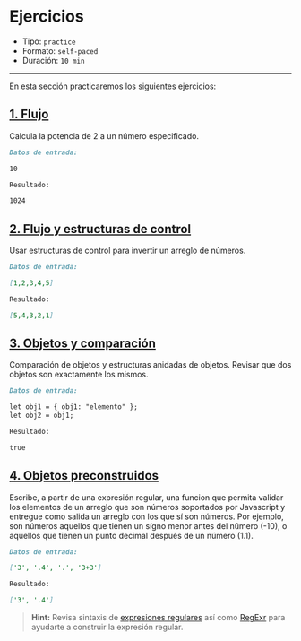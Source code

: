 # Ejercicios

* Tipo: `practice`
* Formato: `self-paced`
* Duración: `10 min`

***

En esta sección practicaremos los siguientes ejercicios:

## [1. Flujo](https://github.com/Laboratoria/ec-js-deep-dive-exercises/blob/foundations/foundations/00-flow.js)

Calcula la potencia de 2 a un número especificado.

```markdown
Datos de entrada:

10

Resultado:

1024
```

## [2. Flujo y estructuras de control](https://github.com/Laboratoria/ec-js-deep-dive-exercises/blob/foundations/foundations/01-flow.js)

Usar estructuras de control para invertir un arreglo de números.

```markdown
Datos de entrada:

[1,2,3,4,5]

Resultado:

[5,4,3,2,1]
```

## [3. Objetos y comparación](https://github.com/Laboratoria/ec-js-deep-dive-exercises/blob/foundations/foundations/02-structures.js)

Comparación de objetos y estructuras anidadas de objetos. Revisar que dos
objetos son exactamente los mismos.

```markdown
Datos de entrada:

let obj1 = { obj1: "elemento" };
let obj2 = obj1;

Resultado:

true
```

## [4. Objetos preconstruidos](https://github.com/Laboratoria/ec-js-deep-dive-exercises/blob/foundationsfoundations/03-objects.js)

Escribe, a partir de una expresión regular, una funcion que permita validar los
elementos de un arreglo que son números soportados por Javascript y entregue
como salida un arreglo con los que sí son números. Por ejemplo, son números
aquellos que tienen un sígno menor antes del número (-10), o aquellos que tienen
un punto decimal después de un número (1.1).

```markdown
Datos de entrada:

['3', '.4', '.', '3+3']

Resultado:

['3', '.4']
```

> **Hint:** Revisa sintaxis de [expresiones regulares](https://developer.mozilla.org/en-US/docs/Web/JavaScript/Reference/Global_Objects/RegExp)
así como [RegExr](https://regexr.com/) para ayudarte a construir la expresión
regular.
